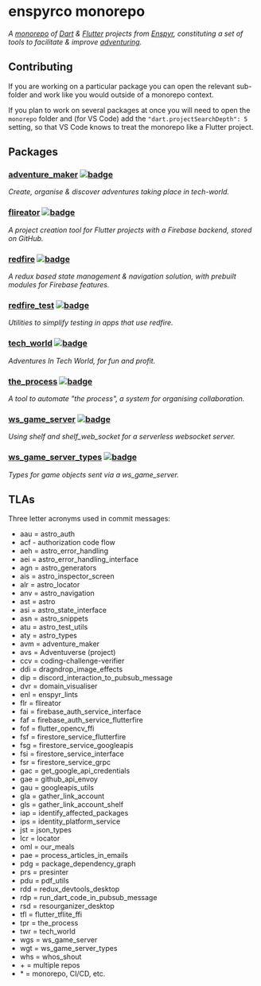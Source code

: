 # enspyrco monorepo

*A [monorepo](https://en.wikipedia.org/wiki/Monorepo) of [Dart](https://dart.dev/) &amp; [Flutter](https://flutter.dev/) projects from [Enspyr](https://github.com/enspyrco), constituting a set of tools to facilitate & improve [adventuring](https://github.com/adventures-in/projects_summary).*

## Contributing

If you are working on a particular package you can open the relevant sub-folder and work like you would outside of a monorepo context.

If you plan to work on several packages at once you will need to open the `monorepo` folder and (for VS Code) add the `"dart.projectSearchDepth": 5` setting, so that VS Code knows to treat the monorepo like a Flutter project.

## Packages

### [adventure_maker](packages/adventures/README.md) [![badge](https://enspyrco-monorepo.web.app/coverage/adventure_maker/badge.png)](https://enspyrco-monorepo.web.app/coverage/adventure_maker/)

*Create, organise & discover adventures taking place in tech-world.*

### [flireator](packages/flireator/README.md) [![badge](https://enspyrco-monorepo.web.app/coverage/flireator/badge.png)](https://enspyrco-monorepo.web.app/coverage/flireator/)

*A project creation tool for Flutter projects with a Firebase backend, stored on GitHub.*

### [redfire](packages/redfire/README.md) [![badge](https://enspyrco-monorepo.web.app/coverage/redfire/badge.png)](https://enspyrco-monorepo.web.app/coverage/redfire/)

*A redux based state management & navigation solution, with prebuilt modules for Firebase features.*

### [redfire_test](packages/redfire_test/README.md) [![badge](https://enspyrco-monorepo.web.app/coverage/redfire_test/badge.png)](https://enspyrco-monorepo.web.app/coverage/redfire_test/)

*Utilities to simplify testing in apps that use redfire.*

### [tech_world](packages/tech_world/README.md) [![badge](https://enspyrco-monorepo.web.app/coverage/tech_world/badge.png)](https://enspyrco-monorepo.web.app/coverage/tech_world/)

*Adventures In Tech World, for fun and profit.*

### [the_process](packages/the_process/README.md) [![badge](https://enspyrco-monorepo.web.app/coverage/the_process/badge.png)](https://enspyrco-monorepo.web.app/coverage/the_process/)

*A tool to automate "the process", a system for organising collaboration.*

### [ws_game_server](packages/ws_game_server/README.md) [![badge](https://enspyrco-monorepo.web.app/coverage/ws_game_server/badge.png)](https://enspyrco-monorepo.web.app/coverage/ws_game_server/)

*Using shelf and shelf_web_socket for a serverless websocket server.*

### [ws_game_server_types](packages/ws_game_server_types/README.md) [![badge](https://enspyrco-monorepo.web.app/coverage/ws_game_server_types/badge.png)](https://enspyrco-monorepo.web.app/coverage/ws_game_server_types/)

*Types for game objects sent via a ws_game_server.*

## TLAs

Three letter acronyms used in commit messages:

- aau = astro_auth
- acf - authorization code flow
- aeh = astro_error_handling
- aei = astro_error_handling_interface
- agn = astro_generators
- ais = astro_inspector_screen
- alr = astro_locator
- anv = astro_navigation
- ast = astro
- asi = astro_state_interface
- asn = astro_snippets
- atu = astro_test_utils
- aty = astro_types
- avm = adventure_maker
- avs = Adventuverse (project)
- ccv = coding-challenge-verifier
- ddi = dragndrop_image_effects
- dip = discord_interaction_to_pubsub_message
- dvr = domain_visualiser
- enl = enspyr_lints
- flr = flireator
- fai = firebase_auth_service_interface
- faf = firebase_auth_service_flutterfire
- fof = flutter_opencv_ffi
- fsf = firestore_service_flutterfire
- fsg = firestore_service_googleapis
- fsi = firestore_service_interface
- fsr = firestore_service_grpc
- gac = get_google_api_credentials
- gae = github_api_envoy
- gau = googleapis_utils
- gla = gather_link_account
- gls = gather_link_account_shelf
- iap = identify_affected_packages
- ips = identity_platform_service
- jst = json_types
- lcr = locator
- oml = our_meals
- pae = process_articles_in_emails
- pdg = package_dependency_graph
- prs = presinter
- pdu = pdf_utils
- rdd = redux_devtools_desktop
- rdp = run_dart_code_in_pubsub_message
- rsd = resourganizer_desktop
- tfl = flutter_tflite_ffi
- tpr = the_process
- twr = tech_world
- wgs = ws_game_server
- wgt = ws_game_server_types
- whs = whos_shout
- &plus; = multiple repos
- &ast; = monorepo, CI/CD, etc.
